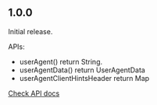 ## 1.0.0

Initial release.

APIs:
  - userAgent() return String.
  - userAgentData() return UserAgentData
  - userAgentClientHintsHeader return Map

[Check API docs](https://pub.dev/documentation/ua_client_hints/latest/ua_client_hints/ua_client_hints-library.html)
